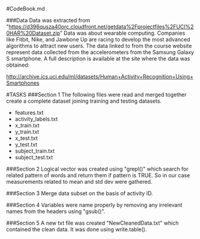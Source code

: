 #CodeBook.md

###Data
Data was extracted from "https://d396qusza40orc.cloudfront.net/getdata%2Fprojectfiles%2FUCI%20HAR%20Dataset.zip"
Data was about wearable computing.  Companies like Fitbit, Nike, and Jawbone Up are racing to develop the most advanced algorithms to attract new users. The data linked to from the course website represent data collected from the accelerometers from the Samsung Galaxy S smartphone. A full description is available at the site where the data was obtained:

http://archive.ics.uci.edu/ml/datasets/Human+Activity+Recognition+Using+Smartphones

#TASKS
###Section 1
The following files were read and merged together create a complete dataset joining training and testing datasets.
- features.txt
- activity_labels.txt
- x_train.txt
- y_train.txt
- x_test.txt
- y_test.txt
- subject_train.txt
- subject_test.txt

###Section 2
Logical vector was created using "grepl()" which search for related pattern of words and return them if pattern is TRUE. So in our case measurements related to mean and std dev were gathered.

###Section 3
Merge data subset on the basis of activity ID.

###Section 4
Variables were name properly by removing any irrelevant names from the headers using "gsub()".

###Section 5
A new txt file was created "NewCleanedData.txt" which contained the clean data. It was done using write.table(). 
